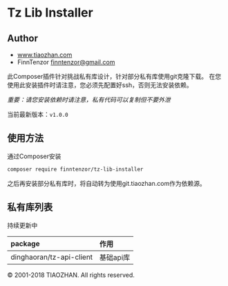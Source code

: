 # Tz Lib Installer

## Author

 - www.tiaozhan.com
 - FinnTenzor finntenzor@gmail.com  

此Composer插件针对挑战私有库设计，针对部分私有库使用git克隆下载。
在您使用此安装插件时请注意，您必须先配置好ssh，否则无法安装依赖。

_重要：请您安装依赖时请注意，私有代码可以复制但不要外泄_

当前最新版本：`v1.0.0`

## 使用方法

通过Composer安装

```bash
composer require finntenzor/tz-lib-installer
```

之后再安装部分私有库时，将自动转为使用git.tiaozhan.com作为依赖源。

## 私有库列表

持续更新中

| package                  | 作用           |
| :--------                | :-----        |
| dinghaoran/tz-api-client | 基础api库      |

&copy; 2001-2018 TIAOZHAN. All rights reserved.
